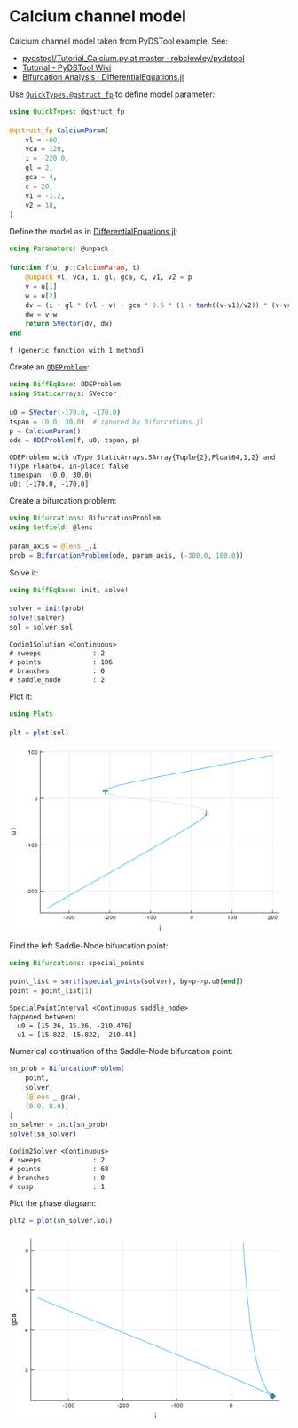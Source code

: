 
<a id='Calcium-channel-model-1'></a>

# Calcium channel model


Calcium channel model taken from PyDSTool example.  See:


  * [pydstool/Tutorial_Calcium.py at master · robclewley/pydstool](https://github.com/robclewley/pydstool/blob/master/examples/Tutorial_Calcium.py)
  * [Tutorial - PyDSTool Wiki](http://www2.gsu.edu/~matrhc/Tutorial.html)
  * [Bifurcation Analysis · DifferentialEquations.jl](http://docs.juliadiffeq.org/latest/analysis/bifurcation.html)


Use [`QuickTypes.@qstruct_fp`][QuickTypes] to define model parameter:


```julia
using QuickTypes: @qstruct_fp

@qstruct_fp CalciumParam(
    vl = -60,
    vca = 120,
    i = -220.0,
    gl = 2,
    gca = 4,
    c = 20,
    v1 = -1.2,
    v2 = 18,
)
```


Define the model as in [DifferentialEquations.jl][ODEProblem]:


```julia
using Parameters: @unpack

function f(u, p::CalciumParam, t)
    @unpack vl, vca, i, gl, gca, c, v1, v2 = p
    v = u[1]
    w = u[2]
    dv = (i + gl * (vl - v) - gca * 0.5 * (1 + tanh((v-v1)/v2)) * (v-vca)) / c
    dw = v-w
    return SVector(dv, dw)
end
```

```
f (generic function with 1 method)
```


Create an [`ODEProblem`][ODEProblem]:


```julia
using DiffEqBase: ODEProblem
using StaticArrays: SVector

u0 = SVector(-170.0, -170.0)
tspan = (0.0, 30.0)  # ignored by Bifurcations.jl
p = CalciumParam()
ode = ODEProblem(f, u0, tspan, p)
```

```
ODEProblem with uType StaticArrays.SArray{Tuple{2},Float64,1,2} and tType Float64. In-place: false
timespan: (0.0, 30.0)
u0: [-170.0, -170.0]
```


Create a bifurcation problem:


```julia
using Bifurcations: BifurcationProblem
using Setfield: @lens

param_axis = @lens _.i
prob = BifurcationProblem(ode, param_axis, (-300.0, 100.0))
```


Solve it:


```julia
using DiffEqBase: init, solve!

solver = init(prob)
solve!(solver)
sol = solver.sol
```

```
Codim1Solution <Continuous>
# sweeps             : 2
# points             : 106
# branches           : 0
# saddle_node        : 2
```


Plot it:


```julia
using Plots

plt = plot(sol)
```


![](calcium-1.png)


Find the left Saddle-Node bifurcation point:


```julia
using Bifurcations: special_points

point_list = sort!(special_points(solver), by=p->p.u0[end])
point = point_list[1]
```

```
SpecialPointInterval <Continuous saddle_node>
happened between:
  u0 = [15.36, 15.36, -210.476]
  u1 = [15.822, 15.822, -210.44]
```


Numerical continuation of the Saddle-Node bifurcation point:


```julia
sn_prob = BifurcationProblem(
    point,
    solver,
    (@lens _.gca),
    (0.0, 8.0),
)
sn_solver = init(sn_prob)
solve!(sn_solver)
```

```
Codim2Solver <Continuous>
# sweeps             : 2
# points             : 68
# branches           : 0
# cusp               : 1
```


Plot the phase diagram:


```julia
plt2 = plot(sn_solver.sol)
```


![](calcium-2.png)


[QuickTypes]: https://github.com/cstjean/QuickTypes.jl


[ODEProblem]: http://docs.juliadiffeq.org/latest/tutorials/ode_example.html

